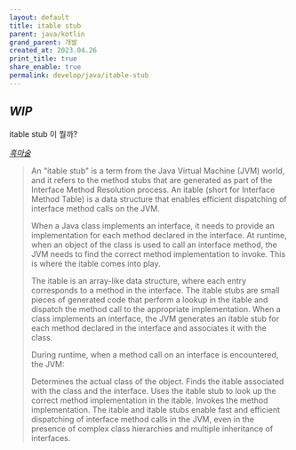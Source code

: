 ```yaml
---
layout: default
title: itable stub
parent: java/kotlin
grand_parent: 개발
created_at: 2023.04.26
print_title: true
share_enable: true
permalink: develop/java/itable-stub
---
```


## *WIP*

itable stub 이 뭘까? 

[*흑마술*](https://shipilev.net/blog/2015/black-magic-method-dispatch/)

> An "itable stub" is a term from the Java Virtual Machine (JVM) world, and it refers to the method stubs that are generated as part of the Interface Method Resolution process. An itable (short for Interface Method Table) is a data structure that enables efficient dispatching of interface method calls on the JVM.
> 
> When a Java class implements an interface, it needs to provide an implementation for each method declared in the interface. At runtime, when an object of the class is used to call an interface method, the JVM needs to find the correct method implementation to invoke. This is where the itable comes into play.
> 
> The itable is an array-like data structure, where each entry corresponds to a method in the interface. The itable stubs are small pieces of generated code that perform a lookup in the itable and dispatch the method call to the appropriate implementation. When a class implements an interface, the JVM generates an itable stub for each method declared in the interface and associates it with the class.
> 
> During runtime, when a method call on an interface is encountered, the JVM:
> 
> Determines the actual class of the object.
> Finds the itable associated with the class and the interface.
> Uses the itable stub to look up the correct method implementation in the itable.
> Invokes the method implementation.
> The itable and itable stubs enable fast and efficient dispatching of interface method calls in the JVM, even in the presence of complex class hierarchies and multiple inheritance of interfaces.

